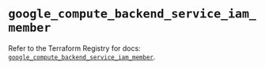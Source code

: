 # `google_compute_backend_service_iam_member`

Refer to the Terraform Registry for docs: [`google_compute_backend_service_iam_member`](https://registry.terraform.io/providers/hashicorp/google-beta/6.33.0/docs/resources/google_compute_backend_service_iam_member).
